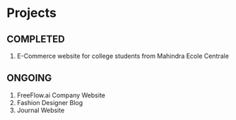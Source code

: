 # Projects

## COMPLETED
1) E-Commerce website for college students from Mahindra Ecole Centrale

## ONGOING
1) FreeFlow.ai Company Website
2) Fashion Designer Blog
3) Journal Website
